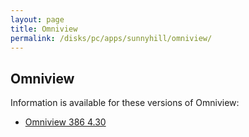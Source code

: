 ```yaml
---
layout: page
title: Omniview
permalink: /disks/pc/apps/sunnyhill/omniview/
---
```


Omniview
---

Information is available for these versions of Omniview:

* [Omniview 386 4.30](4.30/)
